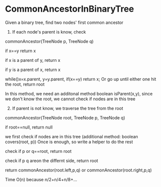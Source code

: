 # CommonAncestorInBinaryTree
Given a binary tree, find two nodes' first common ancestor

1. If each node's parent is know, check 

commonAncestor(TreeNode p, TreeNode q)

   if x==y return x
   
   if x is a parent of y, return x
   
   if y is a parent of x, return x
   
   while()x=x.parent, y=y.parent, if(x==y) return x; Or go up until either one hit the root, return root

In this method, we need an additonal method boolean isParent(x,y), since we don't know the root, we cannot check if nodes are in this tree
 
2. If parent is not know, we traverse the tree from the root

commonAncestor(TreeNode root, TreeNode p, TreeNode q)

  if root==null, return null
  
  we first check if nodes are in this tree (additional method: boolean covers(root, p)) Once is enough, so write a helper to do the rest
  
  check if p or q==root, return root
  
  check if p q areon the differnt side, return root
  
  return commonAncestor(root.left,p,q) or commonAncestor(root.right,p,q)
  
Time O(n) because n/2+n/4+n/8+...




 
